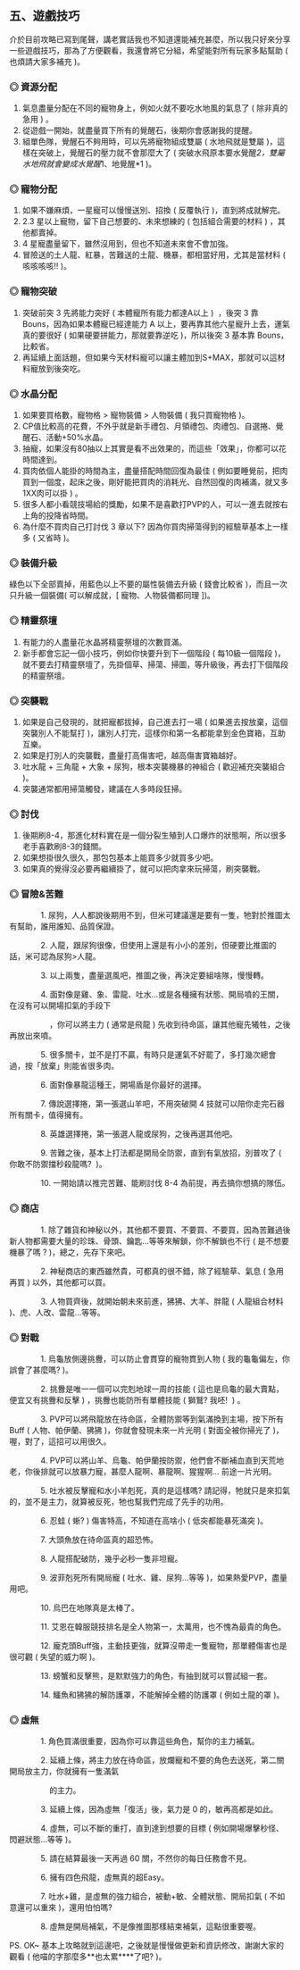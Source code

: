 ## 五、遊戲技巧


介於目前攻略已寫到尾聲，講老實話我也不知道還能補充甚麼，所以我只好來分享一些遊戲技巧，那為了方便觀看，我還會將它分組，希望能對所有玩家多點幫助 ( 也煩請大家多補充 )。

### ◎ 資源分配

1. 氣息盡量分配在不同的寵物身上，例如火就不要吃水地風的氣息了 ( 除非真的急用 ) 。
1. 從遊戲一開始，就盡量買下所有的覺醒石，後期你會感謝我的提醒。
1. 組單色隊，覺醒石不夠用時，可以先將寵物組成雙屬 ( 水地飛就是雙屬 )，這樣在突破上，覺醒石的壓力就不會那麼大了 ( 突破水飛原本要水覺醒*2，雙屬水地飛就會變成水覺醒*1、地覺醒*1 )。

### ◎ 寵物分配

1. 如果不嫌麻煩，一星寵可以慢慢送別、招換 ( 反覆執行 )，直到將成就解完。
1. 2.3 星以上寵物，留下自己想要的、未來想練的 ( 包括組合需要的材料 ) ，其他都賣掉。
1. 4 星寵盡量留下，雖然沒用到，但也不知道未來會不會加強。
1. 冒險送的土人龍、紅暴，苦難送的土龍、機暴，都相當好用，尤其是當材料 ( 咳咳咳咳!! )。

### ◎ 寵物突破

1. 突破前突 3 先將能力突好 ( 本體寵所有能力都達A以上 )  ，後突 3 靠 Bouns，因為如果本體寵已經達能力 A 以上，要再靠其他六星寵升上去，運氣真的要很好 ( 如果硬要拼能力，那就要靠逆吃 )，所以後突 3 基本靠 Bouns，比較省。
1. 再延續上面話題，但如果今天材料寵可以讓主體加到S+MAX，那就可以這材料寵放到後突吃。

### ◎ 水晶分配

1. 如果要買格數，寵物格 > 寵物裝備 > 人物裝備 ( 我只買寵物格 )。
1. CP值比較高的花費，不外乎就是新手禮包、月領禮包、肉禮包、自選捲、覺醒石、活動+50%水晶。
1. 抽寵，如果沒有80抽以上其實是看不出效果的，而這些「效果」，你都可以花時間達到。
1. 買肉依個人能掛的時間為主，盡量搭配時間回復為最佳 ( 例如要睡覺前，把肉買到一個度，起床之後，剛好能把買肉的消耗光、自然回復的肉補滿，就又多1XX肉可以掛 ) 。
1. 很多人都小看競技場給的獎勵，如果不是喜歡打PVP的人，可以一進去就按右上角的投降省時間。
1. 為什麼不買肉自己打討伐 3 章以下? 因為你買肉掃蕩得到的經驗草基本上一樣多 ( 又省時 )。

### ◎ 裝備升級

綠色以下全部賣掉，用藍色以上不要的屬性裝備去升級 ( 錢會比較省 )，而且一次只升級一個裝備( 可以解成就，[ 寵物、人物裝備都同理 ])。

### ◎ 精靈祭壇

1. 有能力的人盡量花水晶將精靈祭壇的次數買滿。
1. 新手都會忘記一個小技巧，例如你快要升到下一個階段 ( 每10級一個階段 )，就不要去打精靈祭壇了，先掛個草、掃蕩、掃圖，等升級後，再去打下個階段的精靈祭壇。

### ◎ 突襲戰

1. 如果是自己發現的，就把寵都拔掉，自己進去打一場 ( 如果進去按放棄，這個突襲別人不能幫打 )，讓別人打完，這樣你和第一名都能拿到金色寶箱，互助互樂。
1. 如果是打別人的突襲戰，盡量打高傷害吧，越高傷害寶箱越好。
1. 吐水龍 + 三角龍 + 大象 + 尿狗，根本突襲機暴的神組合 ( 歡迎補充突襲組合 )。
1. 突襲通常都用掃蕩觸發，建議在人多時段狂掃。

### ◎ 討伐

1. 後期刷8-4，那進化材料實在是一個分裂生殖到人口爆炸的狀態啊，所以很多老手喜歡刷8-3的錢關。
2. 如果想掛很久很久，那包包基本上能買多少就買多少吧。
3. 如果真的覺得沒必要再繼續掛了，就可以把肉拿來玩掃蕩，刷突襲戰。

### ◎ 冒險&苦難

　　　　1\. 尿狗，人人都說後期用不到，但米可建議還是要有一隻，牠對於推圖太有幫助，誰用誰知、品質保證。

　　　　2\. 人龍，跟尿狗很像，但使用上還是有小小的差別，但硬要比推圖的話，米可認為尿狗>人龍。

　　　　3\. 以上兩隻，盡量選風吧，推圖之後，再決定要組啥隊，慢慢轉。

　　　　4\. 面對像是雞、象、雷龍、吐水...或是各種擁有狀態、開局噴的王關，在沒有可以開場扣氣的手段下

　　　　    ，你可以將主力 ( 通常是飛龍 ) 先收到待命區，讓其他寵先犧牲，之後再放出來噴。

　　　　5\. 很多關卡，並不是打不贏，有時只是運氣不好罷了，多打幾次總會過，按「放棄」則能省很多肉。

　　　　6\. 面對像暴龍這種王，開場盾是你最好的選擇。

　　　　7\. 傳說選擇捲，第一張選山羊吧，不用突破開 4 技就可以陪你走完石器所有關卡，值得擁有。

　　　　8\. 英雄選擇捲，第一張選人龍或尿狗，之後再選其他吧。

　　　　9\. 苦難之後，基本上打法都是開局全防禦，直到有氣放招，別普攻了 ( 你敢不防禦擋秒殺龍嗎?  )。

　　　　10\. 一開始請以推完苦難、能刷討伐 8-4 為前提，再去搞你想搞的隊伍。

### ◎ 商店

　　　　1\. 除了雜貨和神秘以外，其他都不要買、不要買、不要買，因為苦難過後新人物都需要大量的珍珠、骨頭、鑰匙...等等來解鎖，你不解鎖也不行 ( 是不想要機暴了嗎 ? )，總之，先存下來吧。

　　　　2\. 神秘商店的東西雖然貴，可都真的很不錯，除了經驗草、氣息 ( 急用再買 ) 以外，其他都可以買。

　　　　3\. 人物買齊後，就開始朝未來前進，狒狒、大羊、胖龍 ( 人龍組合材料 )、虎、人改、雷龍...等等。

### ◎ 對戰

　　　　1\. 烏龜放側邊挑釁，可以防止會貫穿的寵物貫到人物 ( 我的龜龜偏左，你誤會了甚麼嗎? )。

　　　　2\. 挑釁是唯一一個可以完剋地球一周的技能 ( 這也是烏龜的最大賣點，便宜又有挑釁和反擊 ) ，挑釁也能防所有單體技能 ( 獅鷲? 我呸!  ) 。

　　　　3\. PVP可以將飛龍放在待命區，全體防禦等到氣滿換到主場，按下所有Buff ( 人物、帕伊蘭、狒狒 )，你就會發現未來一片光明 ( 對面全被你掃光了 )，喔，對了，這招可以用很久。

　　　　4\. PVP可以將山羊、烏龜、帕伊蘭按防禦，他們會不斷補血直到天荒地老，你後排就可以放暴力寵，甚麼人龍啊、暴龍啊、猩猩啊... 前途一片光明。

　　　　5\. 吐水被反擊寵和水小羊剋死，真的是這樣嗎? 請記得，牠就只是來扣氣的，並不是主力，就算被反死，牠也幫我們完成了先手的功用。

　　　　6\. 忍蛙 ( 蜥? ) 傷害特高，不知道在高啥小 ( 低突都能暴死滿突 )。

　　　　7\. 大頭魚放在待命區真的超恐怖。

　　　　8\. 人龍搭配破防，幾乎必秒一隻非坦寵。

　　　　9\. 波菲剋死所有開局寵 ( 吐水、雞、尿狗...等等 )，如果熱愛PVP，盡量用吧。

　　　　10\. 烏巴在地隊真是太棒了。

　　　　11\. 艾恩在韓服競技排名是全人物第一，太萬用，也不愧為最貴的角色。

　　　　12\. 龐克頭Buff強，主動技更強，就算沒帶走一隻寵物，那單體傷害也是很可觀 ( 失望的威力啊 )。

　　　　13\. 螃蟹和反擊熊，是默默強力的角色，有抽到就可以嘗試組一套。

　　　　14\. 鱷魚和狒狒的解防護罩，不能解掉全體的防護罩 ( 例如土龍的罩 )。

### ◎ 虛無

　　　　1\. 角色買滿很重要，因為你可以靠這些角色，幫你的主力補氣。

　　　　2\. 延續上條，將主力放在待命區，放爛寵和不要的角色去送死，第二關開局放主力，你就擁有一隻滿氣

　　　　    的主力。

　　　　3\. 延續上條，因為虛無「復活」後，氣力是 0 的，敏再高都是如此。

　　　　4\. 虛無，可以不斷的重打，直到達到想要的目標 ( 例如開場爆擊秒怪、閃避狀態...等等 )。

　　　　5\. 請在結算最後一天再過 60 關，不然你的每日任務會不見。

　　　　6\. 擁有四色飛龍，虛無真的超Easy。

　　　　7\. 吐水+雞，是虛無的強力組合，被動+敏、全體狀態、開局扣氣 ( 不如意還可以重來 )，還用怕怕嗎?

　　　　8\. 虛無是開局補氣，不是像推圖那樣結束補氣，這點很重要喔。

PS. OK~ 基本上攻略就到這邊吧，之後就是慢慢做更新和資訊修改，謝謝大家的觀看 ( 他喵的字那麼多**也太累****了吧? )。
